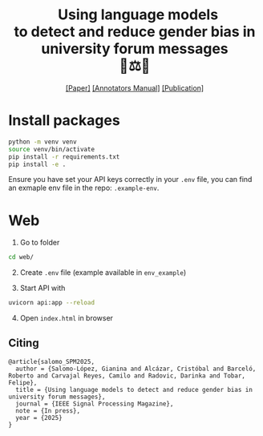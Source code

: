 <h1 align="center">
&nbsp; Using language models <br>to detect and reduce gender bias in university forum messages<br>
  👧⚖️👦<br>
</h1>

<p align="center">
  <a href="https://github.com/GianniCatBug/spanish-gender-debias/blob/f9cd550f4b7850f8beb1f4ab3f3ecb0210b3e44b/paper-using-language-models-to-detect-and-reduce-gender-bias-in-university-forum-messages.pdf" target="_blank">[Paper]</a>
  <a href="https://github.com/GianniCatBug/spanish-gender-debias/blob/f9cd550f4b7850f8beb1f4ab3f3ecb0210b3e44b/annotators-manual.pdf" target="_blank">[Annotators Manual]</a>
  <a href="https://github.com/GianniCatBug/spanish-gender-debias" target="_blank">[Publication]</a>
</p>

# Install packages

```bash
python -m venv venv
source venv/bin/activate
pip install -r requirements.txt
pip install -e .
```

Ensure you have set your API keys correctly in your `.env` file, you can find an exmaple env file in the repo: `.example-env`.


# Web

1. Go to folder
```bash
cd web/
```

2. Create `.env` file (example available in `env_example`)

3. Start API with
```bash
uvicorn api:app --reload
```

4. Open `index.html` in browser


## Citing

```
@article{salomo_SPM2025,
  author = {Salomo-López, Gianina and Alcázar, Cristóbal and Barceló, Roberto and Carvajal Reyes, Camilo and Radovic, Darinka and Tobar, Felipe},
  title = {Using language models to detect and reduce gender bias in university forum messages},
  journal = {IEEE Signal Processing Magazine},
  note = {In press},
  year = {2025}
}
```

